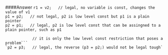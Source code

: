 ####Answer
`r1 = v2;   // legal, no variable is const, changes the value of v1`  
`p1 = p2;   // not legal, p2 is low level const but p1 is a plain pointer`  
`p2 = p1;   // legal, p2 is low level const that can be assingned to a plain pointer, such as p1`  
```p1 = p3;   // not legal, p3 is both low level and top level const,  
            // it is only the low level const restriction that poses a problem```  
`p2 = p3;   // legal, the reverse (p3 = p2;) would not be legal tough`
